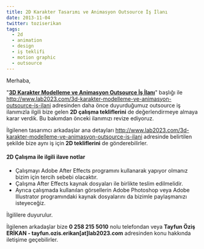 ```yaml
---
title: 2D Karakter Tasarımı ve Animasyon Outsource İş İlanı
date: 2013-11-04
twitter: toziserikan
tags:
  - 2d
  - animation
  - design
  - iş teklifi
  - motion graphic
  - outsource
---
```


Merhaba,

"**[3D Karakter Modelleme ve Animasyon Outsource İş İlanı][1]**" başlığı ile <http://www.lab2023.com/3d-karakter-modelleme-ve-animasyon-outsource-is-ilani> adresinden daha önce duyurduğumuz outsource iş ilanımızla ilgili bize gelen **2D çalışma tekliflerini** de değerlendirmeye almaya karar verdik. Bu bakımdan önceki ilanımızı revize ediyoruz.

İlgilenen tasarımcı arkadaşlar ana detayları <http://www.lab2023.com/3d-karakter-modelleme-ve-animasyon-outsource-is-ilani> adresinde belirtilen şekilde bize aynı iş için **2D tekliflerini** de gönderebilirler.

#### 2D Çalışma ile ilgili ilave notlar

*   Çalışmayı Adobe After Effects programını kullanarak yapıyor olmanız bizim için tercih sebebi olacaktır.
*   Çalışma After Effects kaynak dosyaları ile birlikte teslim edilmelidir.
*   Ayrıca çalışmada kullanılan görsellerin Adobe Photoshop veya Adobe Illustrator programındaki kaynak dosyalarını da bizimle paylaşmanızı isteyeceğiz.

İlgililere duyurulur.

İlgilenen arkadaşlar bize **0 258 215 5010** nolu telefondan veya **Tayfun Öziş ERİKAN - tayfun.ozis.erikan[at]lab2023.com** adresinden konu hakkında iletişime geçebilirler.

 [1]: http://www.lab2023.com/3d-karakter-modelleme-ve-animasyon-outsource-is-ilani
